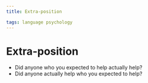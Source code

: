 ```yaml
---
title: Extra-position

tags: language psychology 
---
```


# Extra-position
- Did anyone who you expected to help actually help?
- Did anyone actually help who you expected to help?




























